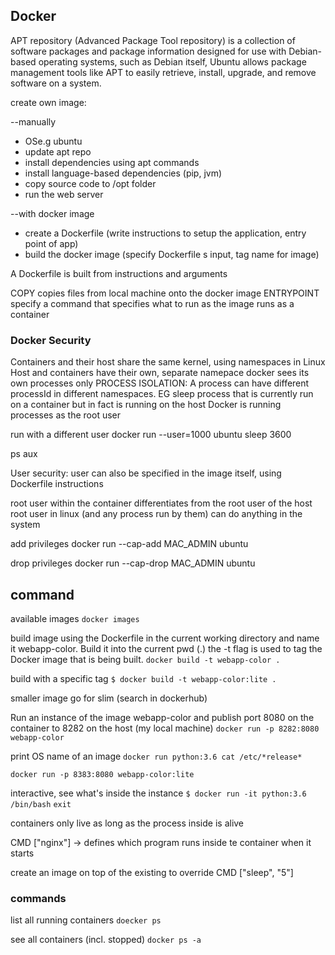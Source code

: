 ## Docker
APT repository (Advanced Package Tool repository)
is a collection of software packages and package information designed for use with Debian-based operating systems, such as Debian itself, Ubuntu
allows package management tools like APT to easily retrieve, install, upgrade, and remove software on a system.

create own image:

--manually
* OSe.g ubuntu
* update apt repo
* install dependencies using apt commands
* install language-based dependencies (pip, jvm)
* copy source code to /opt folder
* run the web server

--with docker image
* create a Dockerfile (write instructions to setup the application, entry point of app)
* build the docker image (specify Dockerfile s input, tag name for image)


A Dockerfile is built from instructions and arguments

COPY copies files from local machine onto the docker image
ENTRYPOINT specify a command that specifies what to run as the image runs as a container

### Docker Security

Containers and their host share the same kernel, using namespaces in Linux
Host and containers have their own, separate namepace
docker sees its own processes only
PROCESS ISOLATION: A process can have different processId in different namespaces. EG sleep process that is currently run on a container but in fact is running on the host
Docker is running processes as the root user

run with a different user
docker run --user=1000 ubuntu sleep 3600

ps aux

User security: user can also be specified in the image itself, using Dockerfile instructions

root user within the container differentiates from the root user of the host
root user in linux (and any process run by them) can do anything in the system

add privileges
docker run --cap-add MAC_ADMIN ubuntu

drop privileges
docker run --cap-drop MAC_ADMIN ubuntu


command
-----------

available images
`docker images`

build image using the Dockerfile in the current working directory and name it webapp-color. Build it into the current pwd (.)
the -t flag is used to tag the Docker image that is being built.
`docker build -t webapp-color .`

build with a specific tag
`$ docker build -t webapp-color:lite .`

smaller image go for slim (search in dockerhub)

Run an instance of the image webapp-color and publish port 8080 on the container to 8282 on the host (my local machine)
`docker run -p 8282:8080 webapp-color`

print OS name of an image
`docker run python:3.6 cat /etc/*release*`

`docker run -p 8383:8080 webapp-color:lite`

interactive, see what's inside the instance
`$ docker run -it python:3.6 /bin/bash`
`exit`



containers only live as long as the process inside is alive

CMD ["nginx"] -> defines which program runs inside te container when it starts

create an image on top of the existing to override
CMD ["sleep", "5"]

### commands

list all running containers
`doecker ps`

see all containers (incl. stopped)
`docker ps -a`